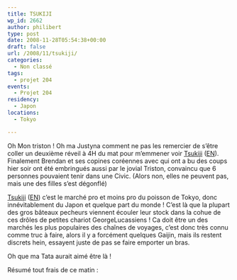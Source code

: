 ```yaml
---
title: TSUKIJI
wp_id: 2662
author: philibert
type: post
date: 2008-11-28T05:54:38+00:00
draft: false
url: /2008/11/tsukiji/
categories:
  - Non classé
tags:
  - projet 204
events:
  - Projet 204
residency:
  - Japon
locations:
  - Tokyo

---
```

Oh Mon triston ! Oh ma Justyna comment ne pas les remercier de s&rsquo;être coller un deuxième réveil à 4H du mat pour m&#8217;emmener voir [Tsukiji][1] ([EN][2]). Finalement Brendan et ses copines coréennes avec qui ont a bu des coups hier soir ont été embringués aussi par le jovial Triston, convaincu que 6 personnes pouvaient tenir dans une Civic. (Alors non, elles ne peuvent pas, mais une des filles s&rsquo;est dégonflé)

[Tsukiji][1] ([EN][2]) c&rsquo;est le marché pro et moins pro du poisson de Tokyo, donc innévitablement du Japon et quelque part du monde ! C&rsquo;est là que la plupart des gros bâteaux pecheurs viennent écouler leur stock dans la cohue de ces drôles de petites chariot GeorgeLucassiens ! Ca doit être un des marchés les plus populaires des chaînes de voyages, c&rsquo;est donc très connu comme truc à faire, alors il y a forcément quelques Gaijin, mais ils restent discrets hein, essayent juste de pas se faire emporter un bras.

Oh que ma Tata aurait aimé être là ! 

Résumé tout frais de ce matin :

 [1]: https://fr.wikipedia.org/wiki/Marché_aux_poissons_de_Tsukiji "Tsukiji"
 [2]: https://en.wikipedia.org/wiki/Tsukiji_fish_market "Tsukiji EN"